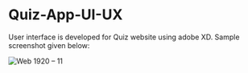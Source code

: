 # Quiz-App-UI-UX
User interface is developed for Quiz website using adobe XD. Sample screenshot given below:

![Web 1920 – 11](https://user-images.githubusercontent.com/75002913/132043662-bec88725-e36e-452c-9380-d57b8dd5b573.png)

